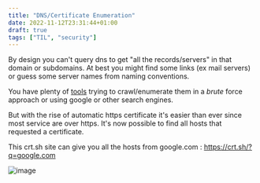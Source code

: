 ```yaml
---
title: "DNS/Certificate Enumeration"
date: 2022-11-12T23:31:44+01:00
draft: true
tags: ["TIL", "security"]
---
```


By design you can't query dns to get "all the records/servers" in that domain or subdomains.
At best you might find some links (ex mail servers) or guess some server names from naming conventions.

You have plenty of [tools](https://github.com/nixawk/pentest-wiki/blob/master/1.Information-Gathering/How-to-gather-dns-information.md) trying to crawl/enumerate them in a _brute_ force approach or using google or other search engines.

But with the rise of automatic https certificate it's easier than ever since most service are over https.
It's now possible to find all hosts that requested a certificate.

This crt.sh site can give you all the hosts from google.com : https://crt.sh/?q=google.com

![image](https://user-images.githubusercontent.com/371692/201496725-9e106477-6b4f-461d-b993-ca15112fab8c.png)
